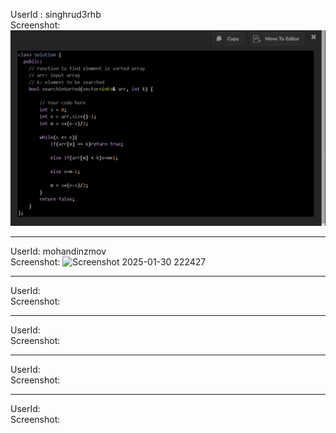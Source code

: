 UserId : singhrud3rhb
<br>
Screenshot: ![Promgram output](https://raw.githubusercontent.com/Rudra2637/image/refs/heads/main/Solution%20.png)
<hr>

UserId: mohandinzmov
<br>
Screenshot: ![Screenshot 2025-01-30 222427](https://github.com/user-attachments/assets/8888f9ea-ca50-47c6-9e16-f85997e09310)

<hr>

UserId:
<br>
Screenshot:
<hr>

UserId:
<br>
Screenshot:
<hr>

UserId:
<br>
Screenshot:
<hr>

UserId:
<br>
Screenshot:
